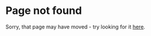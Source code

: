 ---
---
# Page not found
Sorry, that page may have moved - try looking for it [here]({{site.url}}/sitemap).
